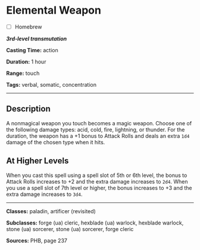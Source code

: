 # Elemental Weapon

- [ ] Homebrew

***3rd-level transmutation***

**Casting Time:** action

**Duration:** 1 hour

**Range:** touch

**Tags:** verbal, somatic, concentration

---

## Description
A nonmagical weapon you touch becomes a magic weapon.
Choose one of the following damage types: acid, cold, fire, lightning, or thunder.
For the duration, the weapon has a +1 bonus to Attack Rolls and deals an extra `1d4` damage of the chosen type when it hits.

## At Higher Levels
When you cast this spell using a spell slot of 5th or 6th level, the bonus to Attack Rolls increases to +2 and the extra damage increases to `2d4`.
When you use a spell slot of 7th level or higher, the bonus increases to +3 and the extra damage increases to `3d4`.

---

**Classes:** paladin, artificer (revisited)

**Subclasses:** forge (ua) cleric, hexblade (ua) warlock, hexblade warlock, stone (ua) sorcerer, stone (ua) sorcerer, forge cleric

**Sources:** PHB, page 237
